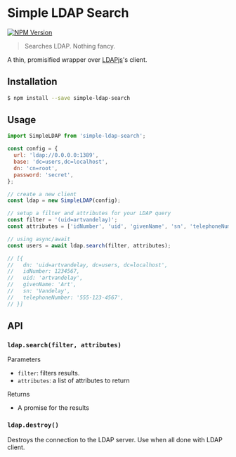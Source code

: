 # Simple LDAP Search

[![NPM Version](https://img.shields.io/npm/v/simple-ldap-search.svg)](https://www.npmjs.com/package/simple-ldap-search)

> Searches LDAP. Nothing fancy.

A thin, promisified wrapper over [LDAPjs](http://ldapjs.org)'s client.

## Installation

```sh
$ npm install --save simple-ldap-search
```

## Usage

```js
import SimpleLDAP from 'simple-ldap-search';

const config = {
  url: 'ldap://0.0.0.0:1389',
  base: 'dc=users,dc=localhost',
  dn: 'cn=root',
  password: 'secret',
};

// create a new client
const ldap = new SimpleLDAP(config);

// setup a filter and attributes for your LDAP query
const filter = '(uid=artvandelay)';
const attributes = ['idNumber', 'uid', 'givenName', 'sn', 'telephoneNumber'];

// using async/await
const users = await ldap.search(filter, attributes);

// [{
//   dn: 'uid=artvandelay, dc=users, dc=localhost',
//   idNumber: 1234567,
//   uid: 'artvandelay',
//   givenName: 'Art',
//   sn: 'Vandelay',
//   telephoneNumber: '555-123-4567',
// }]
```

## API

### `ldap.search(filter, attributes)`

Parameters

- `filter`: filters results.
- `attributes`: a list of attributes to return

Returns

- A promise for the results

### `ldap.destroy()`

Destroys the connection to the LDAP server. Use when all done with LDAP client.
